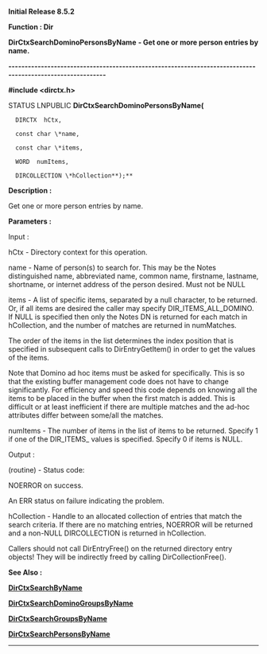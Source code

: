 




<!--
 /\* Font Definitions \*/
 @font-face
 {font-family:Helv;
 panose-1:2 11 6 4 2 2 2 3 2 4;}
@font-face
 {font-family:"MS Mincho";
 panose-1:2 2 6 9 4 2 5 8 3 4;}
@font-face
 {font-family:"Cambria Math";
 panose-1:2 4 5 3 5 4 6 3 2 4;}
@font-face
 {font-family:"\@MS Mincho";
 panose-1:2 2 6 9 4 2 5 8 3 4;}
 /\* Style Definitions \*/
 p.MsoNormal, li.MsoNormal, div.MsoNormal
 {margin-top:0cm;
 margin-right:0cm;
 margin-bottom:8.0pt;
 margin-left:0cm;
 line-height:107%;
 font-size:11.0pt;
 font-family:"Calibri",sans-serif;}
.MsoChpDefault
 {font-size:11.0pt;}
.MsoPapDefault
 {margin-bottom:8.0pt;
 line-height:107%;}
 /\* Page Definitions \*/
 @page WordSection1
 {size:612.0pt 792.0pt;
 margin:72.0pt 72.0pt 72.0pt 72.0pt;}
div.WordSection1
 {page:WordSection1;}
-->




**Initial Release 8.5.2**



**Function : Dir**



**DirCtxSearchDominoPersonsByName** **- Get one
or more person entries by name.**


**----------------------------------------------------------------------------------------------------------**



**#include <dirctx.h>**



STATUS
LNPUBLIC **DirCtxSearchDominoPersonsByName(**  

      DIRCTX  hCtx,  

      const char \*name,  

      const char \*items,  

      WORD  numItems,  

      DIRCOLLECTION \*hCollection**);**



**Description :**



Get one or
more person entries by name.


 


**Parameters :**



Input :  

hCtx  -  Directory context for this operation.  

  

name  -  Name of person(s) to search for. This may be the Notes distinguished
name, abbreviated name, common name, firstname, lastname, shortname, or
internet address of the person desired. Must not be NULL  

  

items  -  A list of specific items, separated by a null character, to be
returned. Or, if all items are desired the caller may specify
DIR\_ITEMS\_ALL\_DOMINO. If NULL is specified then only the Notes DN is returned
for each match in hCollection, and the number of matches are returned in
numMatches.   

The order of the items in the list determines the index position that is
specified in subsequent calls to DirEntryGetItem() in order to get the values
of the items.   

Note that Domino ad hoc items must be asked for specifically. This is so that
the existing buffer management code does not have to change significantly. For
efficiency and speed this code depends on knowing all the items to be placed in
the buffer when the first match is added. This is difficult or at least
inefficient if there are multiple matches and the ad-hoc attributes differ
between some/all the matches.  

  

numItems  -  The number of items in the list of items to be returned. Specify 1
if one of the DIR\_ITEMS\_ values is specified. Specify 0 if items is NULL.  

  




Output :  

(routine)  -  Status code:   

NOERROR on success.   

An ERR status on failure indicating the problem.   

  

  

hCollection  -  Handle to an allocated collection of entries that match the
search criteria. If there are no matching entries, NOERROR will be returned and
a non-NULL DIRCOLLECTION is returned in hCollection.   

Callers should not call DirEntryFree() on the returned directory entry objects!
They will be indirectly freed by calling DirCollectionFree().  

  




 **See Also :**


**[DirCtxSearchByName](DirCtxSearchByName.md)**


**[DirCtxSearchDominoGroupsByName](DirCtxSearchDominoGroupsByName.md)**


**[DirCtxSearchGroupsByName](DirCtxSearchGroupsByName.md)**


**[DirCtxSearchPersonsByName](DirCtxSearchPersonsByName.md)**



----------------------------------------------------------------------------------------------------------


 





